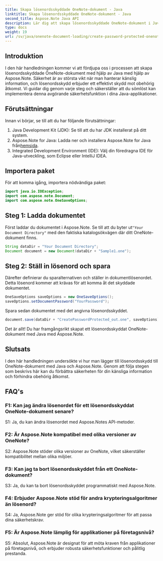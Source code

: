 ```yaml
---
title: Skapa lösenordsskyddade OneNote-dokument - Java
linktitle: Skapa lösenordsskyddade OneNote-dokument - Java
second_title: Aspose.Note Java API
description: Lär dig att skapa lösenordsskyddade OneNote-dokument i Java med Aspose.Note. Förbättra säkerheten genom att följa steg för steg handledning.
type: docs
weight: 19
url: /sv/java/onenote-document-loading/create-password-protected-onenote/
---
```

## Introduktion

I den här handledningen kommer vi att fördjupa oss i processen att skapa lösenordsskyddade OneNote-dokument med hjälp av Java med hjälp av Aspose.Note. Säkerhet är av största vikt när man hanterar känslig information, och lösenordsskydd erbjuder ett effektivt skydd mot obehörig åtkomst. Vi guidar dig genom varje steg och säkerställer att du sömlöst kan implementera denna avgörande säkerhetsfunktion i dina Java-applikationer.

## Förutsättningar

Innan vi börjar, se till att du har följande förutsättningar:

1. Java Development Kit (JDK): Se till att du har JDK installerat på ditt system.
2. Aspose.Note for Java: Ladda ner och installera Aspose.Note for Java från[hemsida](https://releases.aspose.com/note/java/).
3. Integrated Development Environment (IDE): Välj din föredragna IDE för Java-utveckling, som Eclipse eller IntelliJ IDEA.

## Importera paket

För att komma igång, importera nödvändiga paket:

```java
import java.io.IOException;
import com.aspose.note.Document;
import com.aspose.note.OneSaveOptions;
```

## Steg 1: Ladda dokumentet

 Först laddar du dokumentet i Aspose.Note. Se till att du byter ut`"Your Document Directory"` med den faktiska katalogsökvägen där ditt OneNote-dokument finns.

```java
String dataDir = "Your Document Directory";
Document document = new Document(dataDir + "Sample1.one");
```

## Steg 2: Ställ in lösenord och spara

Därefter definierar du sparalternativen och ställer in dokumentlösenordet. Detta lösenord kommer att krävas för att komma åt det skyddade dokumentet.

```java
OneSaveOptions saveOptions = new OneSaveOptions();
saveOptions.setDocumentPassword("YourPassword");
```

Spara sedan dokumentet med det angivna lösenordsskyddet.

```java
document.save(dataDir + "CreatePasswordProtected_out.one", saveOptions);
```

Det är allt! Du har framgångsrikt skapat ett lösenordsskyddat OneNote-dokument med Java med Aspose.Note.

## Slutsats

I den här handledningen undersökte vi hur man lägger till lösenordsskydd till OneNote-dokument med Java och Aspose.Note. Genom att följa stegen som beskrivs här kan du förbättra säkerheten för din känsliga information och förhindra obehörig åtkomst.

## FAQ's

### F1: Kan jag ändra lösenordet för ett lösenordsskyddat OneNote-dokument senare?

S1: Ja, du kan ändra lösenordet med Aspose.Notes API-metoder.

### F2: Är Aspose.Note kompatibel med olika versioner av OneNote?

S2: Aspose.Note stöder olika versioner av OneNote, vilket säkerställer kompatibilitet mellan olika miljöer.

### F3: Kan jag ta bort lösenordsskyddet från ett OneNote-dokument?

S3: Ja, du kan ta bort lösenordsskyddet programmatiskt med Aspose.Note.

### F4: Erbjuder Aspose.Note stöd för andra krypteringsalgoritmer än lösenord?

S4: Ja, Aspose.Note ger stöd för olika krypteringsalgoritmer för att passa dina säkerhetskrav.

### F5: Är Aspose.Note lämplig för applikationer på företagsnivå?

S5: Absolut, Aspose.Note är designat för att möta kraven från applikationer på företagsnivå, och erbjuder robusta säkerhetsfunktioner och pålitlig prestanda.